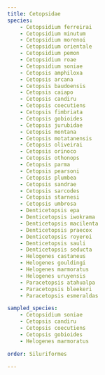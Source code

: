 ```yaml
---
title: Cetopsidae
species:
    - Cetopsidium ferreirai
    - Cetopsidium minutum
    - Cetopsidium morenoi
    - Cetopsidium orientale
    - Cetopsidium pemon
    - Cetopsidium roae
    - Cetopsidium soniae
    - Cetopsis amphiloxa
    - Cetopsis arcana
    - Cetopsis baudoensis
    - Cetopsis caiapo
    - Cetopsis candiru
    - Cetopsis coecutiens
    - Cetopsis fimbriata
    - Cetopsis gobioides
    - Cetopsis jurubidae
    - Cetopsis montana
    - Cetopsis motatanensis
    - Cetopsis oliveirai
    - Cetopsis orinoco
    - Cetopsis othonops
    - Cetopsis parma
    - Cetopsis pearsoni
    - Cetopsis plumbea
    - Cetopsis sandrae
    - Cetopsis sarcodes
    - Cetopsis starnesi
    - Cetopsis umbrosa
    - Denticetopsis epa
    - Denticetopsis iwokrama
    - Denticetopsis macilenta
    - Denticetopsis praecox
    - Denticetopsis royeroi
    - Denticetopsis sauli
    - Denticetopsis seducta
    - Helogenes castaneus
    - Helogenes gouldingi
    - Helogenes marmoratus
    - Helogenes uruyensis
    - Paracetopsis atahualpa
    - Paracetopsis bleekeri
    - Paracetopsis esmeraldas

sampled_species:
    - Cetopsidium soniae
    - Cetopsis candiru
    - Cetopsis coecutiens
    - Cetopsis gobioides
    - Helogenes marmoratus

order: Siluriformes

---
```


